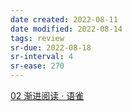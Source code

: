 ```yaml
---
date created: 2022-08-11
date modified: 2022-08-14
tags: review
sr-due: 2022-08-18
sr-interval: 4
sr-ease: 270
---
```


[02 渐进阅读 · 语雀](https://www.yuque.com/supermemo/wiki/incremental_reading)
